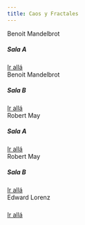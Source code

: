```yaml
---
title: Caos y Fractales
---
```


<div class="row">
    <div class="col-3">
        <div class="card border-primary mb-3">
            <div class="card-header">Benoit Mandelbrot</div>
            <div class="card-body text-primary">
                <h5 class="card-title">Sala A</h5>
                <a href="/caos-y-fractales/sala-benoit-mandelbrot-A" class="stretched-link">Ir allá</a>
            </div>
        </div>
    </div>
    <div class="col-3">
        <div class="card border-primary mb-3">
            <div class="card-header">Benoit Mandelbrot</div>
            <div class="card-body text-primary">
                <h5 class="card-title">Sala B</h5>
                <a href="/caos-y-fractales/sala-benoit-mandelbrot-B" class="stretched-link">Ir allá</a>
            </div>
        </div>
    </div>
    <div class="col-3">
        <div class="card border-primary mb-3">
            <div class="card-header">Robert May</div>
            <div class="card-body text-primary">
                <h5 class="card-title">Sala A</h5>
                <a href="/caos-y-fractales/sala-robert-may-A" class="stretched-link">Ir allá</a>
            </div>
        </div>
    </div>
    <div class="col-3">
        <div class="card border-primary mb-3">
            <div class="card-header">Robert May</div>
            <div class="card-body text-primary">
                <h5 class="card-title">Sala B</h5>
                <a href="/caos-y-fractales/sala-robert-may-B" class="stretched-link">Ir allá</a>
            </div>
        </div>
    </div>
    <div class="col-3">
        <div class="card border-primary mb-3">
            <div class="card-header">Edward Lorenz</div>
            <div class="card-body text-primary">
                <h5 class="card-title"></h5>
                <a href="/caos-y-fractales/sala-edward-lorenz" class="stretched-link">Ir allá</a>
            </div>
        </div>
    </div>
</div>
